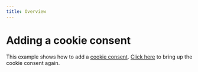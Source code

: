 ```yaml
---
title: Overview
---
```


# Adding a cookie consent 

This example shows how to add a [cookie consent]. [Click here] to bring
up the cookie consent again.

  [cookie consent]: https://squidfunk.github.io/mkdocs-material/setup/ensuring-data-privacy/#cookie-consent
  [Click here]: #__consent
